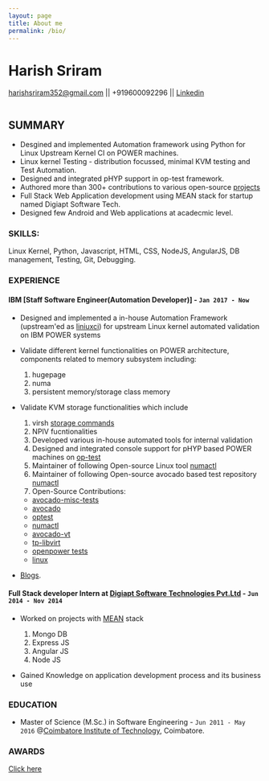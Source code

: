 ```yaml
---
layout: page
title: About me
permalink: /bio/
---
```


# Harish Sriram

  [harishsriram352@gmail.com](mailto:harishsriram352@gmail.com)  || +919600092296 || [Linkedin](https://in.linkedin.com/in/harish-sriram-81a79890/)

![]()

## SUMMARY
* Desgined and implemented Automation framework using Python for Linux Upstream Kernel CI on POWER machines.
* Linux kernel Testing - distribution focussed, minimal KVM testing and Test Automation.
* Designed and integrated pHYP support in op-test framework.
* Authored more than 300+ contributions to various open-source [projects](https://github.com/harish-24)
* Full Stack Web Application development using MEAN stack for startup named Digiapt Software Tech.
* Designed few Android and Web applications at acadecmic level.

### SKILLS:
Linux Kernel, Python, Javascript, HTML, CSS, NodeJS, AngularJS, DB management, Testing, Git, Debugging.

### EXPERIENCE
#### IBM [Staff Software Engineer(Automation Developer)] - `Jan 2017 - Now`
* 	Designed and implemented a in-house Automation Framework (upstream'ed as [liniuxci](https://github.com/linuxci/linuxci)) for upstream Linux kernel automated validation on IBM POWER systems

* 	Validate different kernel functionalities on POWER architecture, components related to memory subsystem including:
	1. hugepage
	2. numa
	3. persistent memory/storage class memory

*	Validate KVM storage functionalities which include
	1. virsh [storage commands](https://libvirt.org/storage.html)
	2. NPIV fucntionalities
	3. Developed various in-house automated tools for internal validation
	4. Designed and integrated console support for pHYP based POWER machines on [op-test](https://github.com/open-power/op-test/)
	5. Maintainer of following Open-source Linux tool [numactl](https://github.com/numactl/numactl)
	5. Maintainer of following Open-source avocado based test repository [numactl](https://github.com/numactl/numactl)
	6. Open-Source Contributions:
	* [avocado-misc-tests](https://github.com/avocado-framework-tests/avocado-misc-tests/search?q=harish-24&amp;type=Commits)
	* [avocado](https://github.com/avocado-framework/avocado/search?q=harish-24&amp;type=Commits)
	* [optest](https://github.com/open-power/op-test/search?q=harish-24&amp;type=Commits)
	* [numactl](https://github.com/numactl/numactl/search?q=harish-24&amp;type=Commits)
	* [avocado-vt](https://github.com/avocado-framework/avocado-vt/search?q=harish-24&amp;type=Commits)
	* [tp-libvirt](https://github.com/autotest/tp-libvirt/search?q=harish-24&amp;type=Commits)
	* [openpower tests](https://github.com/open-power-host-os/tests/search?q=harish-24&amp;type=Commits)
	* [linux](https://github.com/torvalds/linux/search?q=harish@linux.ibm.com&amp;type=Commits)

* 	[Blogs](https://harish-24.github.io/).

#### Full Stack developer Intern at [Digiapt Software Technologies Pvt.Ltd](https://www.digiapt.com/) - `Jun 2014 - Nov 2014`

*	Worked on projects with [MEAN](http://meanjs.org/) stack
	1. Mongo DB
	2. Express JS
	3. Angular JS
	4. Node JS

*	Gained Knowledge on application development process and its business use
                
### EDUCATION
*	Master of Science (M.Sc.) in Software Engineering - `Jun 2011 - May 2016` @[Coimbatore Institute of Technology](https://www.cit.edu.in/), Coimbatore.

### AWARDS
[Click here](https://harish-24.github.io/awards)
